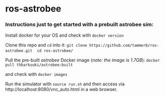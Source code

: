 # ros-astrobee

### Instructions just to get started with a prebuilt astrobee sim:
 
Install docker for your OS and check with `docker version`

Clone this repo and `cd` into it:
`git clone https://github.com/tammerb/ros-astrobee.git`
` `
`cd ros-astrobee/`

Pull the pre-built *astrobee* Docker image (*note: the image is 1.7GB*):
`docker pull thbarkouki/astrobee:built`

and check with `docker images`

Run the simulator with `source run.sh` and then access via http://localhost:8080/vnc_auto.html in a web browser.
